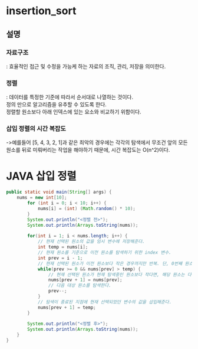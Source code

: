 # insertion_sort
## 설명
### 자료구조
: 효율적인 접근 및 수정을 가능케 하는 자료의 조직, 관리, 저장을 의미한다.<br>
### 정렬
: 데이터를 특정한 기준에 따라서 순서대로 나열하는 것이다.<br>
정의 만으로 알고리즘을 유추할 수 있도록 한다.<br>
정렬할 원소보다 아래 인덱스에 있는 요소와 비교하기 위함이다.<br>
### 삽입 정렬의 시간 복잡도
->예를들어 [5, 4, 3, 2, 1]과 같은 최악의 경우에는 각각의 탐색에서 무조건 앞의 모든 원소를 뒤로 미뤄버리는 작업을 해야하기 때문에, 시간 복잡도는 O(n^2)이다.
# JAVA 삽입 정렬
```java
public static void main(String[] args) {
	nums = new int[10];
		for (int i = 0; i < 10; i++) {
			nums[i] = (int) (Math.random() * 10);
		}
		System.out.println("<정렬 전>");
		System.out.println(Arrays.toString(nums));
		
		for(int i = 1; i < nums.length; i++) {
			// 현재 선택된 원소의 값을 임시 변수에 저장해준다.
			int temp = nums[i];
			// 현재 원소를 기준으로 이전 원소를 탐색하기 위한 index 변수.
			int prev = i - 1;
			// 현재 선택된 원소가 이전 원소보다 작은 경우까지만 반복. 단, 0번째 원소까지만 비교한다.
			while(prev >= 0 && nums[prev] > temp) {
				// 현재 선택된 원소가 현재 탐색중인 원소보다 작다면, 해당 원소는 다음 인덱스로 미뤄버린다.
				nums[prev + 1] = nums[prev];
				// 다음 대상 원소를 탐색한다.
				prev--;
			}
			// 탐색이 종료된 지점에 현재 선택되었던 변수의 값을 삽입해준다.
			nums[prev + 1] = temp;
		}
		
		System.out.println("<정렬 후>");
		System.out.println(Arrays.toString(nums));
	}
}
```
